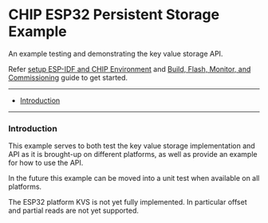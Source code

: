 # CHIP ESP32 Persistent Storage Example

An example testing and demonstrating the key value storage API.

Refer [setup ESP-IDF and CHIP Environment](#setup-esp-idf-and-chip-environment) and [Build, Flash, Monitor, and Commissioning](#build-flash-monitor-and-commissioning) guide to get started.

---

-   [Introduction](#introduction)
---


### Introduction

This example serves to both test the key value storage implementation and API as
it is brought-up on different platforms, as well as provide an example for how
to use the API.

In the future this example can be moved into a unit test when available on all
platforms.

The ESP32 platform KVS is not yet fully implemented. In particular offset and
partial reads are not yet supported.
